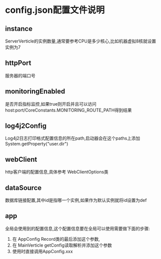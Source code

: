 # config.json配置文件说明

## instance

ServerVerticle的实例数量,通常要参考CPU是多少核心,比如机器虚拟8核就设置实例为7

## httpPort

服务器的端口号

## monitoringEnabled

是否开启指标监控,如果true则开启并且可以访问 host:port/CoreConstants.MONITORING_ROUTE_PATH得到结果

## log4j2Config

Log4j2日志打印格式配置信息的所在path,启动器会在这个paths上添加System.getProperty("user.dir")

## webClient

http客户端的配置信息,具体参考 WebClientOptions类

## dataSource

数据库链接配置,其中id是指哪一个实例,如果作为默认实例就将id设置为def

## app

全局会使用到的配置信息,这个配置信息要在全局可以使用需要做下面的步骤:

1. 在 AppConfig Record类的最后添加这个参数,
2. 在 MainVerticle getConfig读取解析并添加这个参数
3. 使用时直接调用AppConfig.xxx
